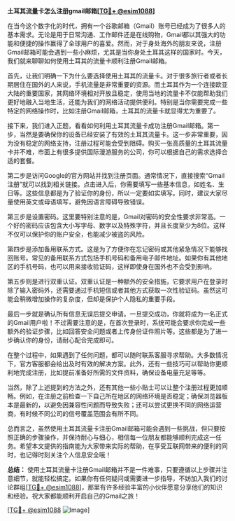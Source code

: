 **土耳其流量卡怎么注册gmail邮箱[[TG💪+ @esim1088](https://t.me/s/esim1088)]**

在当今这个数字化的时代，拥有一个谷歌邮箱（Gmail）账号已经成为了很多人的基本需求。无论是用于日常沟通、工作邮件还是在线购物，Gmail都以其强大的功能和便捷的操作赢得了全球用户的喜爱。然而，对于身处海外的朋友来说，注册Gmail邮箱可能会遇到一些小麻烦，尤其是当你身处土耳其这样的国家时。今天，我们就来聊聊如何使用土耳其的流量卡顺利注册Gmail邮箱。

首先，让我们明确一下为什么要选择使用土耳其的流量卡。对于很多旅行者或者长期居住在国外的人来说，手机流量是非常重要的资源。而土耳其作为一个连接欧亚大陆的重要国家，其网络环境相对开放且稳定，使用当地的流量卡不仅能帮助我们更好地融入当地生活，还能为我们的网络活动提供便利。特别是当你需要完成一些特定的网络操作时，比如注册Gmail邮箱，土耳其的流量卡就显得尤为重要了。

接下来，我们进入正题，看看如何利用土耳其流量卡成功注册Gmail邮箱。第一步，当然是要确保你的设备已经安装了有效的土耳其流量卡。这一步非常重要，因为没有稳定的网络支持，注册过程可能会受到阻碍。购买一张高质量的土耳其流量卡并不难，市面上有很多提供国际漫游服务的公司，你可以根据自己的需求选择合适的套餐。

第二步是访问Google的官方网站并找到注册页面。通常情况下，直接搜索“Gmail注册”就可以找到相关链接。点击进入后，你需要填写一些基本信息，如姓名、生日等。这些信息都是为了验证你的身份，所以一定要如实填写。同时，建议大家尽量使用英文或母语填写，避免因语言障碍导致错误。

第三步是设置密码。这里要特别注意的是，Gmail对密码的安全性要求非常高。一个好的密码应该包含大小写字母、数字以及特殊字符，并且长度至少为8位。这样不仅可以保护你的账户安全，也能减少被盗的风险。

第四步是添加备用联系方式。这是为了方便你在忘记密码或其他紧急情况下能够找回账号。常见的备用联系方式包括手机号码和备用电子邮件地址。如果你有其他地区的手机号码，也可以用来接收验证码，这样即使身在国外也不会受到影响。

第五步则是进行双重认证。双重认证是一种额外的安全措施，它要求用户在登录时除了输入密码外，还需要通过手机短信或者其他方式获取一次性验证码。虽然这可能会稍微增加操作的复杂度，但却是保护个人隐私的重要手段。

最后一步就是确认所有信息无误后提交申请。一旦提交成功，你就将成为一名正式的Gmail用户啦！不过需要注意的是，在首次登录时，系统可能会要求你完成一些额外的验证步骤，比如回答安全问题或者上传身份证件照片等。这些都是为了进一步确认你的身份，请耐心配合完成即可。

在整个过程中，如果遇到了任何问题，都可以随时联系客服寻求帮助。大多数情况下，官方客服都会给出及时有效的解决方案。此外，还有一些技巧可以帮助你更顺利地完成注册，比如提前准备好所需的文件资料，确保设备电量充足等等。

当然，除了上述提到的方法之外，还有其他一些小贴士可以让整个注册过程更加顺畅。例如，在注册之前检查一下自己所在地区的网络环境是否稳定；确保浏览器版本是最新的，以避免因兼容性问题而导致失败；还可以尝试更换不同的网络运营商，有时候不同公司的信号覆盖范围会有所不同。

总而言之，虽然使用土耳其流量卡注册Gmail邮箱可能会遇到一些挑战，但只要按照正确的步骤操作，并保持耐心与细心，相信每一位朋友都能够顺利完成这一任务。希望本文提供的指南能为大家带来实际的帮助，在享受互联网带来的便利的同时，也记得时刻关注个人信息安全哦！

**总结：** 使用土耳其流量卡注册Gmail邮箱并不是一件难事，只要遵循以上步骤并注意细节，就能轻松搞定。如果你有任何疑问或需要进一步指导，不妨加入我们的讨论群组[[TG💪+ @esim1088](https://t.me/s/esim1088)]，那里有许多经验丰富的小伙伴愿意分享他们的知识和经验。祝大家都能顺利开启自己的Gmail之旅！

[[TG💪+ @esim1088](https://t.me/s/esim1088) ![Image](https://i.postimg.cc/4NQfJmqS/Snipaste-2025-05-13-00-14-12.png)]
